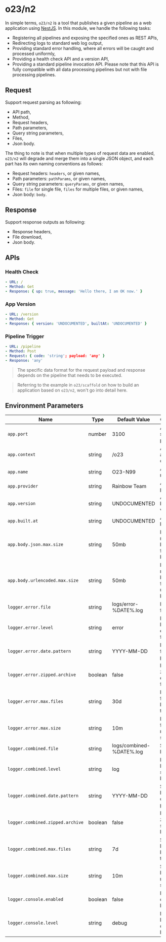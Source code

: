 # o23/n2

In simple terms, `o23/n2` is a tool that publishes a given pipeline as a web application using [NestJS](https://nestjs.com/). In this
module, we handle the following tasks:

- Registering all pipelines and exposing the specified ones as REST APIs,
- Redirecting logs to standard web log output,
- Providing standard error handling, where all errors will be caught and processed uniformly,
- Providing a health check API and a version API,
- Providing a standard pipeline invocation API. Please note that this API is fully compatible with all data processing pipelines but not
  with file processing pipelines.

## Request

Support request parsing as following:

- API path,
- Method,
- Request headers,
- Path parameters,
- Query string parameters,
- Files,
- Json body.

The thing to note is that when multiple types of request data are enabled, `o23/n2` will degrade and merge them into a single JSON object,
and each part has its own naming conventions as follows:

- Request headers: `headers`, or given names,
- Path parameters: `pathParams`, or given names,
- Query string parameters: `queryParams`, or given names,
- Files: `file` for single file, `files` for multiple files, or given names,
- Json body: `body`.

## Response

Support response outputs as following:

- Response headers,
- File download,
- Json body.

## APIs

### Health Check

```yaml
- URL: /
- Method: Get
- Response: { up: true, message: 'Hello there, I am OK now.' }
```

### App Version

```yaml
- URL: /version
- Method: Get
- Response: { version: 'UNDOCUMENTED', builtAt: 'UNDOCUMENTED' }
```

### Pipeline Trigger

```yaml
- URL: /pipeline
- Method: Post
- Request: { code: 'string'; payload: 'any' }
- Response: 'any'
```

> The specific data format for the request payload and response depends on the pipeline that needs to be executed.

> Referring to the example in `o23/scaffold` on how to build an application based on `o23/n2`, won't go into detail here.

## Environment Parameters

| Name                             | Type    | Default Value            | Comments                                        |
|----------------------------------|---------|--------------------------|-------------------------------------------------|
| `app.port`                       | number  | 3100                     | Application server port.                        |
| `app.context`                    | string  | /o23                     | Application api context.                        |
| `app.name`                       | string  | O23-N99                  | Application name.                               |
| `app.provider`                   | string  | Rainbow Team             | Application provider.                           |
| `app.version`                    | string  | UNDOCUMENTED             | Application build version.                      |
| `app.built.at`                   | string  | UNDOCUMENTED             | Application build time.                         |
| `app.body.json.max.size`         | string  | 50mb                     | Request maximum body size, for json body.       |
| `app.body.urlencoded.max.size`   | string  | 50mb                     | Request maximum body size, for urlencoded body. |
| `logger.error.file`              | string  | logs/error-%DATE%.log    | Error log file.                                 |
| `logger.error.level`             | string  | error                    | Logger level for error log file.                |
| `logger.error.date.pattern`      | string  | YYYY-MM-DD               | Error log file date pattern.                    |
| `logger.error.zipped.archive`    | boolean | false                    | Enabled zip for error log file.                 |
| `logger.error.max.files`         | string  | 30d                      | Error log file keeping time.                    |
| `logger.error.max.size`          | string  | 10m                      | Error log file maximum size.                    |
| `logger.combined.file`           | string  | logs/combined-%DATE%.log | Standard log file.                              |
| `logger.combined.level`          | string  | log                      | Logger level for standard log file.             |
| `logger.combined.date.pattern`   | string  | YYYY-MM-DD               | Standard log file date pattern.                 |
| `logger.combined.zipped.archive` | boolean | false                    | Enabled zip for standard log file.              |
| `logger.combined.max.files`      | string  | 7d                       | Standard log file keeping time.                 |
| `logger.combined.max.size`       | string  | 10m                      | Standard log file maximum size.                 |
| `logger.console.enabled`         | boolean | false                    | Enable console log.                             |
| `logger.console.level`           | string  | debug                    | Logger level for console log.                   |

